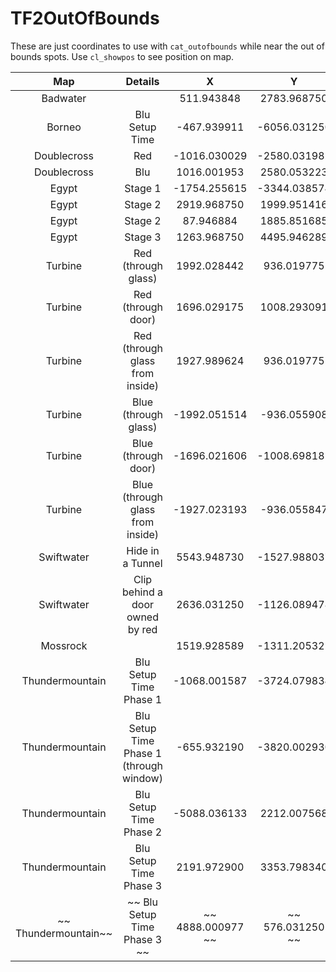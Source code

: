 # TF2OutOfBounds

These are just coordinates to use with `cat_outofbounds` while near the out of bounds spots. Use `cl_showpos` to see position on map.

|     Map        |    Details                     |      X       |      Y       |    PITCH  |     YAW     |Screenshot|
| :---------:    | :----------------------------: | :----------: | :----------: | :-------: | :---------: | :------: |
|  Badwater      |                                |  511.943848  | 2783.968750  | 7.622991  |  89.936729  |                  N/A                   |
|   Borneo       |       Blu Setup Time           | -467.939911  | -6056.031250 | 9.259290  |  90.082581  |                  N/A                   |
| Doublecross    |             Red                | -1016.030029 | -2580.031982 | 9.347898  |  0.041826   |                  N/A                   |
| Doublecross    |             Blu                | 1016.001953  | 2580.053223  | 7.275527  | -179.931656 |                  N/A                   |
|    Egypt       |           Stage 1              | -1754.255615 | -3344.038574 | 36.452919 |  0.050812   |                  N/A                   |
|    Egypt       |           Stage 2              | 2919.968750  | 1999.951416  | 11.952104 |  0.053882   |                  N/A                   |
|    Egypt       |           Stage 2              |  87.946884   | 1885.851685  | 34.806473 |  89.951176  |                  N/A                   |
|    Egypt       |           Stage 3              | 1263.968750  | 4495.946289  | 7.465197  |  0.074329   |                  N/A                   |
|   Turbine      |     Red (through glass)        | 1992.028442  |  936.019775  | 0.272817  | -179.983673 |                  N/A                   |
|   Turbine      |     Red (through door)         | 1696.029175  | 1008.293091  | 35.000000 |  -90.038498 |                  N/A                   |
|   Turbine      | Red (through glass from inside)| 1927.989624  | 936.019775   | 0.432120  | -0.026141   |                  N/A                   |
|   Turbine      |     Blue (through glass)       | -1992.051514 | -936.055908  | -0.768594 |  0.064962   |                  N/A                   |
|   Turbine      |     Blue (through door)        | -1696.021606 | -1008.698181 | 35.000000 |  89.979446  |                  N/A                   |
|   Turbine      |Blue (through glass from inside)| -1927.023193 | -936.055847  | 2.673917  | 179.936523  |                  N/A                   |
|  Swiftwater    |       Hide in a Tunnel         | 5543.948730  | -1527.988037 | 23.115799 | -0.012952   |                  N/A                   |
|  Swiftwater    |Clip behind a door owned by red | 2636.031250  | -1126.089478 | 13.124457 | 179.843811  |                  N/A                   |
|   Mossrock     |                                | 1519.928589  | -1311.205322 | 26.239538 | -89.900642  |                  N/A                   |
| Thundermountain|      Blu Setup Time Phase 1    | -1068.001587 | -3724.079834 | 17.606197 |  0.118330   |[Image](https://i.imgur.com/pOuuYfc.jpg)|
| Thundermountain|Blu Setup Time Phase 1 (through window)|-655.932190|-3820.002930|35.448536|  90.085930  |[Image](https://i.imgur.com/LMDWO1F.jpg)|
| Thundermountain|      Blu Setup Time Phase 2    | -5088.036133 |  2212.007568 | 15.974121 | -89.956055  |[Image](https://i.imgur.com/4BXuBsu.jpg)|
| Thundermountain|      Blu Setup Time Phase 3    |  2191.972900 |  3353.798340 | 12.601318 |  89.972534  |[Image](https://i.imgur.com/ICt4pTG.jpg)|
|~~ Thundermountain~~|~~      Blu Setup Time Phase 3    ~~|~~  4888.000977 ~~|~~  576.031250  ~~|~~-179.999710~~|~~  11.267641  ~~|~~                  N/A                   ~~|
